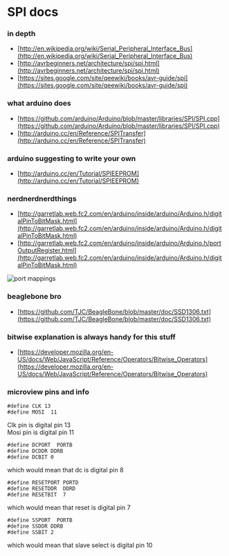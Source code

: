 # SPI docs

### in depth

+ [http://en.wikipedia.org/wiki/Serial_Peripheral_Interface_Bus](http://en.wikipedia.org/wiki/Serial_Peripheral_Interface_Bus)
+ [http://avrbeginners.net/architecture/spi/spi.html](http://avrbeginners.net/architecture/spi/spi.html)
+ [https://sites.google.com/site/qeewiki/books/avr-guide/spi](https://sites.google.com/site/qeewiki/books/avr-guide/spi)

### what arduino does

+ [https://github.com/arduino/Arduino/blob/master/libraries/SPI/SPI.cpp](https://github.com/arduino/Arduino/blob/master/libraries/SPI/SPI.cpp)
+ [http://arduino.cc/en/Reference/SPITransfer](http://arduino.cc/en/Reference/SPITransfer)

### arduino suggesting to write your own
+ [http://arduino.cc/en/Tutorial/SPIEEPROM](http://arduino.cc/en/Tutorial/SPIEEPROM)

### nerdnerdnerdthings
+ [http://garretlab.web.fc2.com/en/arduino/inside/arduino/Arduino.h/digitalPinToBitMask.html](http://garretlab.web.fc2.com/en/arduino/inside/arduino/Arduino.h/digitalPinToBitMask.html)
+ [http://garretlab.web.fc2.com/en/arduino/inside/arduino/Arduino.h/portOutputRegister.html](http://garretlab.web.fc2.com/en/arduino/inside/arduino/Arduino.h/digitalPinToBitMask.html)

![port mappings](http://cl.ly/image/3L2m0W1e1s2O/Screen%20Shot%202014-10-19%20at%2014.59.26%20.png)

### beaglebone bro
+ [https://github.com/TJC/BeagleBone/blob/master/doc/SSD1306.txt](https://github.com/TJC/BeagleBone/blob/master/doc/SSD1306.txt)

### bitwise explanation is always handy for this stuff
+ [https://developer.mozilla.org/en-US/docs/Web/JavaScript/Reference/Operators/Bitwise_Operators](https://developer.mozilla.org/en-US/docs/Web/JavaScript/Reference/Operators/Bitwise_Operators)

### microview pins and info

```
#define CLK 13
#define MOSI  11
```
Clk pin is digital pin 13  
Mosi pin is digital pin 11

```
#define DCPORT  PORTB
#define DCDDR DDRB
#define DCBIT 0
```
which would mean that dc is digital pin 8

```
#define RESETPORT PORTD
#define RESETDDR  DDRD
#define RESETBIT  7
```
which would mean that reset is digital pin 7

```
#define SSPORT  PORTB
#define SSDDR DDRB
#define SSBIT 2
```
which would mean that slave select is digital pin 10
